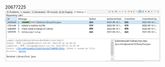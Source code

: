20677225
![history](https://github.com/lyangbe/comp3111-lab1-2022f/blob/master/history.PNG?raw=true)